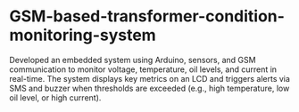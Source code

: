 # GSM-based-transformer-condition-monitoring-system
Developed an embedded system using Arduino, sensors, and GSM communication to monitor voltage, temperature, oil levels, and current in real-time. The system displays key metrics on an LCD and triggers alerts via SMS and buzzer when thresholds are exceeded (e.g., high temperature, low oil level, or high current). 
